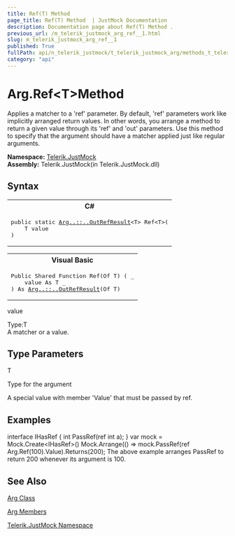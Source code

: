```yaml
---
title: Ref(T) Method 
page_title: Ref(T) Method  | JustMock Documentation
description: Documentation page about Ref(T) Method .
previous_url: /m_telerik_justmock_arg_ref__1.html
slug: m_telerik_justmock_arg_ref__1
published: True
fullPath: api/n_telerik_justmock/t_telerik_justmock_arg/methods_t_telerik_justmock_arg/m_telerik_justmock_arg_ref__1
category: "api"
---
```


# Arg.Ref&lt;T&gt;Method



Applies a matcher to a 'ref' parameter. By default, 'ref' parameters work like implicitly arranged return values. In other words, you arrange a method to return a given value through its 'ref' and 'out' parameters. Use this method to specify that the argument should have a matcher applied just like regular arguments.


 **Namespace:**  [Telerik.JustMock](n_telerik_justmock) <br> **Assembly:** Telerik.JustMock(in Telerik.JustMock.dll)
## Syntax


<div id="syntaxCodeBlocks" class="code"><span codeLanguage="CSharp"><table><tr><th>C#</th></tr><tr><td><pre xml:space="preserve"><span class="keyword">public</span> <span class="keyword">static</span> <a href="T_Telerik_JustMock_Arg_OutRefResult_1.html">Arg<span class="languageSpecificText"><span class="cs">.</span><span class="vb">.</span><span class="cpp">::</span><span class="nu">.</span><span class="fs">.</span></span>OutRefResult</a>&lt;T&gt; <span class="identifier">Ref</span>&lt;T&gt;(
	T <span class="parameter">value</span>
)
</pre></td></tr></table></span><span codeLanguage="VisualBasicDeclaration"><table><tr><th>Visual Basic</th></tr><tr><td><pre xml:space="preserve"><span class="keyword">Public</span> <span class="keyword">Shared</span> <span class="keyword">Function</span> <span class="identifier">Ref</span>(<span class="keyword">Of</span> T) ( _
	<span class="parameter">value</span> <span class="keyword">As</span> T _
) <span class="keyword">As</span> <a href="T_Telerik_JustMock_Arg_OutRefResult_1.html">Arg<span class="languageSpecificText"><span class="cs">.</span><span class="vb">.</span><span class="cpp">::</span><span class="nu">.</span><span class="fs">.</span></span>OutRefResult</a>(<span class="keyword">Of</span> T)</pre></td></tr></table></span></div>



value<br>


Type:T<br>A matcher or a value.



## Type Parameters




T<br>


Type for the argument


A special value with member 'Value' that must be passed by ref.

## Examples


interface IHasRef { int PassRef(ref int a); } var mock = Mock.Create&lt;IHasRef&gt;() Mock.Arrange(() =&gt; mock.PassRef(ref Arg.Ref(100).Value).Returns(200); The above example arranges PassRef to return 200 whenever its argument is 100.

## See Also



 [Arg Class](t_telerik_justmock_arg) 

 [Arg Members](allmembers_t_telerik_justmock_arg) 

 [Telerik.JustMock Namespace](n_telerik_justmock) 



